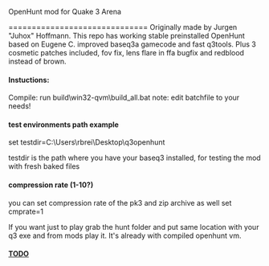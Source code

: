 OpenHunt mod for Quake 3 Arena

==============================
Originally made by Jurgen "Juhox" Hoffmann.
This repo has working stable preinstalled OpenHunt 
based on Eugene C. improved baseq3a gamecode and fast q3tools.
Plus 3 cosmetic patches included, fov fix, lens flare in ffa bugfix and redblood instead of brown.

#### Instuctions:
Compile: run build\win32-qvm\build_all.bat
note: edit batchfile to your needs!

#### test environments path example
set testdir=C:\Users\rbrei\Desktop\q3openhunt

testdir is the path where you have your baseq3 installed, for testing the mod with fresh baked files

#### compression rate (1-10?)
you can set compression rate of the pk3 and zip archive as well
set cmprate=1

If you want just to play grab the hunt folder and put same location with your q3 exe and from mods play it. It's already with compiled openhunt vm.

#### [TODO](TODO.md)









